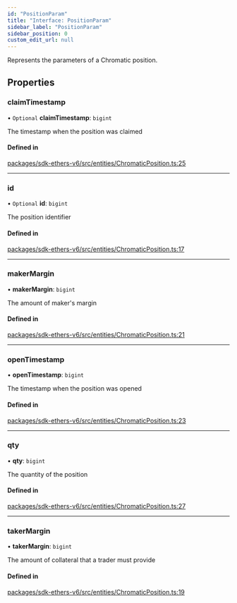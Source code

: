 ```yaml
---
id: "PositionParam"
title: "Interface: PositionParam"
sidebar_label: "PositionParam"
sidebar_position: 0
custom_edit_url: null
---
```


Represents the parameters of a Chromatic position.

## Properties

### claimTimestamp

• `Optional` **claimTimestamp**: `bigint`

The timestamp when the position was claimed

#### Defined in

[packages/sdk-ethers-v6/src/entities/ChromaticPosition.ts:25](https://github.com/chromatic-protocol/sdk/blob/6618d30/packages/sdk-ethers-v6/src/entities/ChromaticPosition.ts#L25)

___

### id

• `Optional` **id**: `bigint`

The position identifier

#### Defined in

[packages/sdk-ethers-v6/src/entities/ChromaticPosition.ts:17](https://github.com/chromatic-protocol/sdk/blob/6618d30/packages/sdk-ethers-v6/src/entities/ChromaticPosition.ts#L17)

___

### makerMargin

• **makerMargin**: `bigint`

The amount of maker's margin

#### Defined in

[packages/sdk-ethers-v6/src/entities/ChromaticPosition.ts:21](https://github.com/chromatic-protocol/sdk/blob/6618d30/packages/sdk-ethers-v6/src/entities/ChromaticPosition.ts#L21)

___

### openTimestamp

• **openTimestamp**: `bigint`

The timestamp when the position was opened

#### Defined in

[packages/sdk-ethers-v6/src/entities/ChromaticPosition.ts:23](https://github.com/chromatic-protocol/sdk/blob/6618d30/packages/sdk-ethers-v6/src/entities/ChromaticPosition.ts#L23)

___

### qty

• **qty**: `bigint`

The quantity of the position

#### Defined in

[packages/sdk-ethers-v6/src/entities/ChromaticPosition.ts:27](https://github.com/chromatic-protocol/sdk/blob/6618d30/packages/sdk-ethers-v6/src/entities/ChromaticPosition.ts#L27)

___

### takerMargin

• **takerMargin**: `bigint`

The amount of collateral that a trader must provide

#### Defined in

[packages/sdk-ethers-v6/src/entities/ChromaticPosition.ts:19](https://github.com/chromatic-protocol/sdk/blob/6618d30/packages/sdk-ethers-v6/src/entities/ChromaticPosition.ts#L19)
